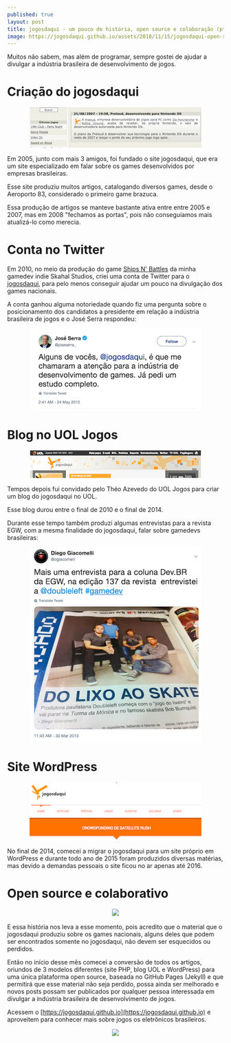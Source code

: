 ```yaml
---
published: true
layout: post
title: jogosdaqui - um pouco de história, open source e colaboração (pt-BR)
image: https://jogosdaqui.github.io/assets/2018/11/15/jogosdaqui-open-source-e-colaborativo/logo.png
---
```

Muitos não sabem, mas além de programar, sempre gostei de ajudar a divulgar a indústria brasileira de desenvolvimento de jogos. 

# Criação do jogosdaqui
<center>
<img src="../images/posts/jogosdaqui-site-php.png" />
</center>

Em 2005, junto com mais 3 amigos, foi fundado o site jogosdaqui, que era um site especializado em falar sobre os games desenvolvidos por empresas brasileiras.

Esse site produziu muitos artigos, catalogando diversos games, desde o Aeroporto 83, considerado o primeiro game brazuca.

Essa produção de artigos se manteve bastante ativa entre entre 2005 e 2007, mas em 2008 "fechamos as portas", pois não conseguíamos mais atualizá-lo como merecia.

# Conta no Twitter
Em 2010, no meio da produção do game [Ships N' Battles](http://skahal.github.io/press/kit/snb/index.html) da minha gamedev indie Skahal Studios, criei uma conta de Twitter para o [jogosdaqui](https://twitter.com/jogosdaqui), para pelo menos conseguir ajudar um pouco na divulgação dos games nacionais.

A conta ganhou alguma notoriedade quando fiz uma pergunta sobre o posicionamento dos candidatos a presidente em relação a indústria brasileira de jogos e o José Serra respondeu:

<center>
<img src="../images/posts/jogosdaqui-jose-serra-responde-tweet.png" />
</center>

# Blog no UOL Jogos
<center>
<img src="../images/posts/jogosdaqui-blog-uol.png" />
</center>

Tempos depois fui convidado pelo Théo Azevedo do UOL Jogos para criar um blog do jogosdaqui no UOL.

Esse blog durou entre o final de 2010 e o final de 2014.

Durante esse tempo também produzi algumas entrevistas para a revista EGW, com a mesma finalidade do jogosdaqui, falar sobre gamedevs brasileiras:

<center>
<img src="../images/posts/EGW-entrevista-Doubleleft.png" />
</center>

# Site WordPress
<center>
<img src="../images/posts/jogosdaqui-site-wordpress.png" />
</center>

No final de 2014, comecei a migrar o jogosdaqui para um site próprio em WordPress e durante todo ano de 2015 foram produzidos diversas matérias, mas devido a demandas pessoais o site ficou no ar apenas até 2016.

# Open source e colaborativo
<center>
<img src="https://jogosdaqui.github.io/assets/2018/11/15/jogosdaqui-open-source-e-colaborativo/logo.png" />
</center>

E essa história nos leva a esse momento, pois acredito que o material que o jogosdaqui produziu sobre os games nacionais, alguns deles que podem ser encontrados somente no jogosdaqui, não devem ser esquecidos ou perdidos.

Então no início desse mês comecei a conversão de todos os artigos, oriundos de 3 modelos diferentes (site PHP, blog UOL e WordPress) para uma única plataforma open source, baseada no GitHub Pages (Jekyll) e que permitirá que esse material não seja perdido, possa ainda ser melhorado e novos posts possam ser publicados por qualquer pessoa interessada em divulgar a indústria brasileira de desenvolvimento de jogos.

Acessem o [https://jogosdaqui.github.io](https://jogosdaqui.github.io) e aproveitem para conhecer mais sobre jogos os eletrônicos brasileiros.
<center>
<img src="https://jogosdaqui.github.io/assets/2018/11/15/jogosdaqui-open-source-e-colaborativo/150-jogosdaqui.jpg"/>
</center>

